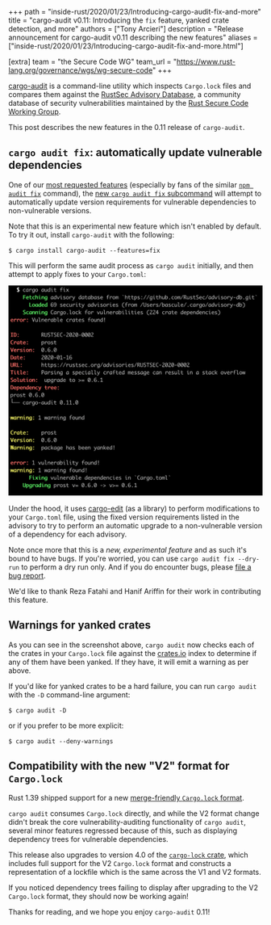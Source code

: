 +++
path = "inside-rust/2020/01/23/Introducing-cargo-audit-fix-and-more"
title = "cargo-audit v0.11: Introducing the `fix` feature, yanked crate detection, and more"
authors = ["Tony Arcieri"]
description = "Release announcement for cargo-audit v0.11 describing the new features"
aliases = ["inside-rust/2020/01/23/Introducing-cargo-audit-fix-and-more.html"]

[extra]
team = "the Secure Code WG"
team_url = "https://www.rust-lang.org/governance/wgs/wg-secure-code"
+++

[cargo-audit](https://github.com/rustsec/cargo-audit) is a command-line utility which inspects `Cargo.lock` files and compares them against the [RustSec Advisory Database](https://rustsec.org), a community database of security vulnerabilities maintained by the [Rust Secure Code Working Group](https://github.com/rust-secure-code/wg).

This post describes the new features in the 0.11 release of `cargo-audit`.

## `cargo audit fix`: automatically update vulnerable dependencies

One of our [most requested features](https://github.com/RustSec/cargo-audit/issues/23) (especially by fans of the similar [`npm audit fix`](https://docs.npmjs.com/cli/audit) command), the [new `cargo audit fix` subcommand](https://github.com/RustSec/cargo-audit#cargo-audit-fix-subcommand) will attempt to automatically update version requirements for vulnerable dependencies to non-vulnerable versions.

Note that this is an experimental new feature which isn't enabled by default. To try it out, install `cargo-audit` with the following:

```
$ cargo install cargo-audit --features=fix
```

This will perform the same audit process as `cargo audit` initially, and then attempt to apply fixes to your `Cargo.toml`:

![cargo audit fix screenshot](cargo-audit-fix.png)

Under the hood, it uses [cargo-edit](https://github.com/killercup/cargo-edit) (as a library) to perform modifications to your `Cargo.toml` file, using the fixed version requirements listed in the advisory to try to perform an automatic upgrade to a non-vulnerable version of a dependency for each advisory.

Note once more that this is a *new, experimental feature* and as such it's bound to have bugs. If you're worried, you can use `cargo audit fix --dry-run` to perform a dry run only. And if you do encounter bugs, please [file a bug report](https://github.com/rustsec/cargo-audit/issues).

We'd like to thank Reza Fatahi and Hanif Ariffin for their work in contributing this feature.

## Warnings for yanked crates

As you can see in the screenshot above, `cargo audit` now checks each of the crates in your `Cargo.lock` file against the [crates.io](https://crates.io) index to determine if any of them have been yanked. If they have, it will emit a warning as per above.

If you'd like for yanked crates to be a hard failure, you can run `cargo audit` with the `-D` command-line argument:

```
$ cargo audit -D
```

or if you prefer to be more explicit:

```
$ cargo audit --deny-warnings
```

## Compatibility with the new "V2" format for `Cargo.lock`

Rust 1.39 shipped support for a new [merge-friendly `Cargo.lock` format](https://github.com/rust-lang/cargo/pull/7070).

`cargo audit` consumes `Cargo.lock` directly, and while the V2 format change didn't break the core vulnerability-auditing functionality of `cargo audit`, several minor features regressed because of this, such as displaying dependency trees for vulnerable dependencies.

This release also upgrades to version 4.0 of the [`cargo-lock` crate](https://github.com/RustSec/cargo-lock), which includes full support for the V2 `Cargo.lock` format and constructs a representation of a lockfile which is the same across the V1 and V2 formats.

If you noticed dependency trees failing to display after upgrading to the V2 `Cargo.lock` format, they should now be working again!

Thanks for reading, and we hope you enjoy `cargo-audit` 0.11!

